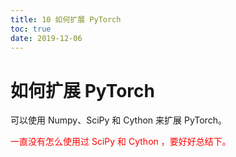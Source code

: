 ```yaml
---
title: 10 如何扩展 PyTorch
toc: true
date: 2019-12-06
---
```

# 如何扩展 PyTorch

可以使用 Numpy、SciPy 和 Cython 来扩展 PyTorch。

<span style="color:red;">一直没有怎么使用过 SciPy 和 Cython ，要好好总结下。</span>
